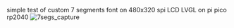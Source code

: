 simple test of custom 7 segments font on 480x320 spi LCD 
LVGL on pi pico rp2040
![7segs_capture](https://github.com/user-attachments/assets/da2aaf22-a9b5-4c16-a604-07b5999dcaa1)
